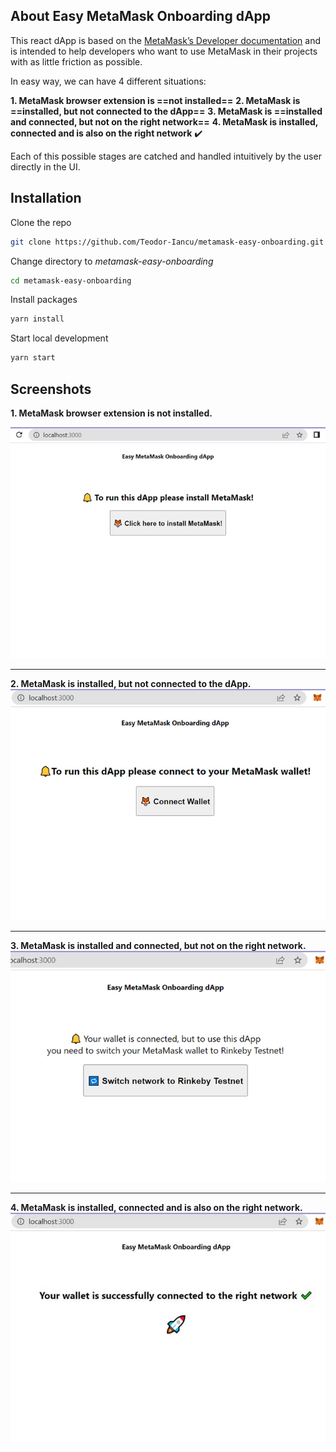 <!-- About Easy MetaMask Onboarding dApp -->
## About Easy MetaMask Onboarding dApp
This react dApp is based on the <a href="https://docs.metamask.io">MetaMask’s Developer documentation</a> and is intended to help developers who want to use MetaMask in their projects with as little friction as possible.

In easy way, we can have 4 different situations:

**1. MetaMask browser extension is ==not installed==** 
**2. MetaMask is ==installed, but not connected to the dApp==** 
**3. MetaMask is ==installed and connected, but not on the right network==** 
**4. MetaMask is installed, connected and is also on the right network** ✔️

Each of this possible stages are catched and handled intuitively by the user directly in the UI.

## Installation

Clone the repo
   ```sh
   git clone https://github.com/Teodor-Iancu/metamask-easy-onboarding.git
   ```
Change directory to *metamask-easy-onboarding*
   ```sh
   cd metamask-easy-onboarding
   ```
Install packages
   ```sh
   yarn install
   ```
Start local development
   ```sh
   yarn start
   ```

   <!-- Screenshots -->
## Screenshots
  **1. MetaMask browser extension is not installed.**

  <img src="github-images/metamask_not_installed.jpg" alt="MetaMask browser extension is not installed">
  
___
  **2. MetaMask is installed, but not connected to the dApp.**
  <img src="github-images/metamask_installed_but_not_connected.jpg" alt="MetaMask is installed, but not connected to the dapp">

___
  **3. MetaMask is installed and connected, but not on the right network.**
  <img src="github-images/metamask_installed_and_connected_but_not_on_right_network.jpg" alt="MetaMask is installed and connected, but not on the right network">

___
  **4. MetaMask is installed, connected and is also on the right network.**
  <img src="github-images/metamask_installed_connected_and_also_on_the_right_network.jpg" alt="MetaMask is installed, connected and is also on the right network">



